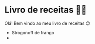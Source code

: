 # Livro de receitas :woman_cook:

Olá! Bem vindo ao meu livro de receitas :wink:

- Strogonoff de frango
- 
